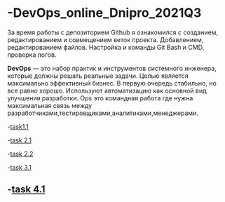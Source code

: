# -DevOps_online_Dnipro_2021Q3

За время работы с депозиторием Github я ознакомился с созданием, редактированием и совмещением веток проекта. Добавлением, редактированием файлов. Настройка и команды Git Bash и СMD, проверка логов.

**DevOps** — это набор практик и инструментов системного инженера, которые должны решать реальные задачи. Целью является максимально эффективный бизнес. В первую очередь стабильно, но все равно хорошо. 
Используют автоматизацию как основной вид улучшения разработки. Ops это командная работа где нужна максимальная связь между разработчиками,тестировщиками,аналитиками,менеджерами.
 
-[task1.1](m1/index.html)

-[task 2.1](/m2/readme.md)

-[task 2.2](https://github.com/DPav1enk0/-DevOps_online_Dnipro_2021Q3/blob/718150669bd554a47600439a1985c2b7783faaf4/m2/task%202.2/readme.md)

-[task 3.1](https://github.com/DPav1enk0/-DevOps_online_Dnipro_2021Q3/blob/57d1137e022f3007ebd34f9b513568943acc22af/m3/task%203.1/readme.md)

-[task 4.1](m4/task4.1/readme.md)
---

